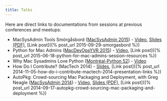 ```yaml
---
title: Talks
---
```


Here are direct links to documentations from sessions at previous conferences and meetups:

  * MacSysAdmin Tools Smörgåsbord ([MacSysAdmin 2015](http://docs.macsysadmin.se/2015/2015doc.html)) - [Video](http://docs.macsysadmin.se/2015/video/Day1Session4.mp4), [Slides (PDF)](http://docs.macsysadmin.se/2015/pdf/Day1Session4.pdf), [Link post]({% post_url 2015-09-29-smorgasbord %})
  * Python for Mac Admins ([MacDevOpsYVR 2015](http://www.macdevops.ca/)) - [Video](http://macdevops.ca/MDO2015/tim/Default.html), [Link post]({% post_url 2015-06-18-python-for-mac-admins-session-resources %})
  * Why Mac Sysadmins Love Python ([Montréal-Python 52](http://montrealpython.org/)) - [Video](https://www.youtube.com/watch?v=G2kSD3MU5uM)
  * How Do I Contribute? (MacTech 2014) - [Slides](http://www.slideshare.net/timothysutton/how-do-i-contribute), [Link post]({% post_url 2014-11-05-how-do-i-contribute-mactech-2014-presentation-links %})
  * AutoPkg: Crowd-sourcing Mac Packaging and Deployment, with Greg Neagle ([MacSysAdmin 2014](http://docs.macsysadmin.se/2014/2014doc.html)) - [Video](http://docs.macsysadmin.se/2014/video/Day2Session5.mp4), [Slides (PDF)](http://docs.macsysadmin.se/2014/pdf/AutoPkg_Crowd-sourcing_Mac_packaging_and_deployment.pdf), [Link post]({% post_url 2014-09-17-autopkg-crowd-sourcing-mac-packaging-and-deployment %})
